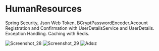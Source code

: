 # HumanResources
Spring Security, Json Web Token, BCryptPasswordEncoder.Account Registration and Confirmation with UserDetailsService and UserDetails.
Exception Handling.
Caching with Redis.

![Screenshot_28](https://user-images.githubusercontent.com/21373505/119265654-1ee80780-bbf0-11eb-9910-c7ed2df60463.png)
![Screenshot_29](https://user-images.githubusercontent.com/21373505/119265656-20b1cb00-bbf0-11eb-8c19-66bc40924507.png)
![Adsız](https://user-images.githubusercontent.com/21373505/119266027-ca458c00-bbf1-11eb-8820-e88d2ec7f75f.png)


